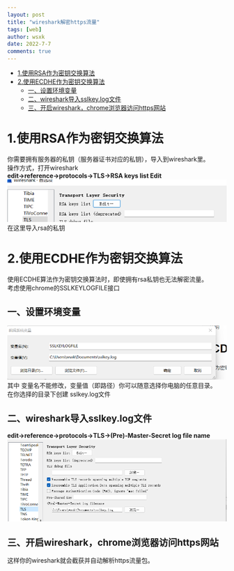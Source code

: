 ```yaml
---
layout: post
title: "wireshark解密https流量"
tags: [web]
author: wsxk
date: 2022-7-7
comments: true
---
```


- [1.使用RSA作为密钥交换算法](#1使用rsa作为密钥交换算法)
- [2.使用ECDHE作为密钥交换算法](#2使用ecdhe作为密钥交换算法)
  - [一、设置环境变量](#一设置环境变量)
  - [二、wireshark导入sslkey.log文件](#二wireshark导入sslkeylog文件)
  - [三、开启wireshark，chrome浏览器访问https网站](#三开启wiresharkchrome浏览器访问https网站)


<!-- Google tag (gtag.js) -->
<script async src="https://www.googletagmanager.com/gtag/js?id=G-C22S5YSYL7"></script>
<script>
  window.dataLayer = window.dataLayer || [];
  function gtag(){dataLayer.push(arguments);}
  gtag('js', new Date());

  gtag('config', 'G-C22S5YSYL7');
</script>


# 1.使用RSA作为密钥交换算法<br>
你需要拥有服务器的私钥（服务器证书对应的私钥），导入到wireshark里。<br>
操作方式，打开wireshark<br>
**edit->reference->protocols->TLS->RSA keys list Edit**
![](https://raw.githubusercontent.com/wsxk/wsxk_pictures/main/2022-6-27-DNS/20220707210932.png)
在这里导入rsa的私钥

# 2.使用ECDHE作为密钥交换算法<br>
使用ECDHE算法作为密钥交换算法时，即使拥有rsa私钥也无法解密流量。<br>
考虑使用chrome的SSLKEYLOGFILE接口<br>
## 一、设置环境变量<br>
![](https://raw.githubusercontent.com/wsxk/wsxk_pictures/main/2022-6-27-DNS/20220707211130.png)
其中 变量名不能修改，变量值（即路径）你可以随意选择你电脑的任意目录。<br>
在你选择的目录下创建 sslkey.log文件

## 二、wireshark导入sslkey.log文件<br>
**edit->reference->protocols->TLS->(Pre)-Master-Secret log file name**
![](https://raw.githubusercontent.com/wsxk/wsxk_pictures/main/2022-6-27-DNS/20220707211309.png)

## 三、开启wireshark，chrome浏览器访问https网站<br>
这样你的wireshark就会截获并自动解析https流量包。<br>

